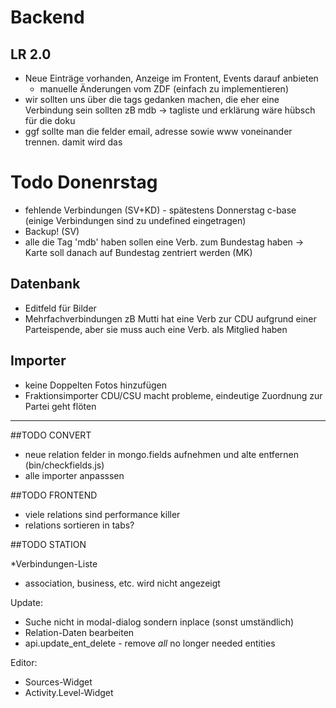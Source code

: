 # Backend
## LR 2.0
* Neue Einträge vorhanden, Anzeige im Frontent, Events darauf anbieten 
	* manuelle Änderungen vom ZDF (einfach zu implementieren) 
* wir sollten uns über die tags gedanken machen, die eher eine Verbindung sein sollten zB mdb -> tagliste und erklärung wäre hübsch für die doku
* ggf sollte man die felder email, adresse sowie www voneinander trennen. damit wird das 


# Todo Donenrstag

* fehlende Verbindungen (SV+KD) - spätestens Donnerstag c-base (einige Verbindungen sind zu undefined eingetragen)
* Backup! (SV)
* alle die Tag 'mdb' haben sollen eine Verb. zum Bundestag haben -> Karte soll danach auf Bundestag zentriert werden (MK)

## Datenbank
* Editfeld für Bilder
* Mehrfachverbindungen zB Mutti hat eine Verb zur CDU aufgrund einer Parteispende, aber sie muss auch eine Verb. als Mitglied haben

## Importer
* keine Doppelten Fotos hinzufügen 
* Fraktionsimporter CDU/CSU macht probleme, eindeutige Zuordnung zur Partei geht flöten

---

##TODO CONVERT
* neue relation felder in mongo.fields aufnehmen und alte entfernen (bin/checkfields.js)
* alle importer anpasssen

##TODO FRONTEND

* viele relations sind performance killer
* relations sortieren in tabs? 

##TODO STATION

*Verbindungen-Liste
* association, business, etc. wird nicht angezeigt

Update:
* Suche nicht in modal-dialog sondern inplace (sonst umständlich)
* Relation-Daten bearbeiten
* api.update_ent_delete - remove _all_ no longer needed entities

Editor:
* Sources-Widget
* Activity.Level-Widget